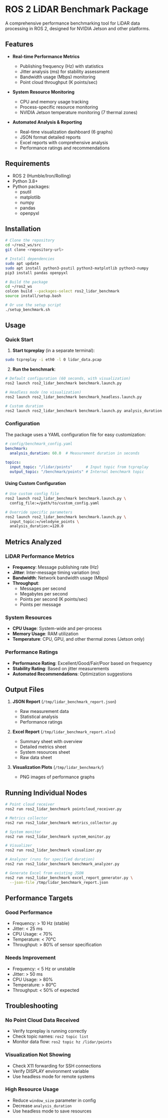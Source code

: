 # ROS 2 LiDAR Benchmark Package

A comprehensive performance benchmarking tool for LiDAR data processing in ROS 2, designed for NVIDIA Jetson and other platforms.

## Features

- **Real-time Performance Metrics**
  - Publishing frequency (Hz) with statistics
  - Jitter analysis (ms) for stability assessment
  - Bandwidth usage (Mbps) monitoring
  - Point cloud throughput (K points/sec)
  
- **System Resource Monitoring**
  - CPU and memory usage tracking
  - Process-specific resource monitoring
  - NVIDIA Jetson temperature monitoring (7 thermal zones)
  
- **Automated Analysis & Reporting**
  - Real-time visualization dashboard (6 graphs)
  - JSON format detailed reports
  - Excel reports with comprehensive analysis
  - Performance ratings and recommendations

## Requirements

- ROS 2 (Humble/Iron/Rolling)
- Python 3.8+
- Python packages:
  - psutil
  - matplotlib
  - numpy
  - pandas
  - openpyxl

## Installation

```bash
# Clone the repository
cd ~/ros2_ws/src
git clone <repository-url>

# Install dependencies
sudo apt update
sudo apt install python3-psutil python3-matplotlib python3-numpy
pip3 install pandas openpyxl

# Build the package
cd ~/ros2_ws
colcon build --packages-select ros2_lidar_benchmark
source install/setup.bash

# Or use the setup script
./setup_benchmark.sh
```

## Usage

### Quick Start

1. **Start tcpreplay** (in a separate terminal):
```bash
sudo tcpreplay -i eth0 -l 0 lidar_data.pcap
```

2. **Run the benchmark**:
```bash
# Default configuration (60 seconds, with visualization)
ros2 launch ros2_lidar_benchmark benchmark.launch.py

# Headless mode (no visualization)
ros2 launch ros2_lidar_benchmark benchmark_headless.launch.py

# Custom duration
ros2 launch ros2_lidar_benchmark benchmark.launch.py analysis_duration:=300.0
```

### Configuration

The package uses a YAML configuration file for easy customization:

```yaml
# config/benchmark_config.yaml
benchmark:
  analysis_duration: 60.0  # Measurement duration in seconds
  
topics:
  input_topic: "/lidar/points"      # Input topic from tcpreplay
  output_topic: "/benchmark/points" # Internal benchmark topic
```

#### Using Custom Configuration

```bash
# Use custom config file
ros2 launch ros2_lidar_benchmark benchmark.launch.py \
  config_file:=/path/to/custom_config.yaml

# Override specific parameters
ros2 launch ros2_lidar_benchmark benchmark.launch.py \
  input_topic:=/velodyne_points \
  analysis_duration:=120.0
```

## Metrics Analyzed

### LiDAR Performance Metrics
- **Frequency**: Message publishing rate (Hz)
- **Jitter**: Inter-message timing variation (ms)
- **Bandwidth**: Network bandwidth usage (Mbps)
- **Throughput**: 
  - Messages per second
  - Megabytes per second
  - Points per second (K points/sec)
  - Points per message

### System Resources
- **CPU Usage**: System-wide and per-process
- **Memory Usage**: RAM utilization
- **Temperature**: CPU, GPU, and other thermal zones (Jetson only)

### Performance Ratings
- **Performance Rating**: Excellent/Good/Fair/Poor based on frequency
- **Stability Rating**: Based on jitter measurements
- **Automated Recommendations**: Optimization suggestions

## Output Files

1. **JSON Report** (`/tmp/lidar_benchmark_report.json`)
   - Raw measurement data
   - Statistical analysis
   - Performance ratings

2. **Excel Report** (`/tmp/lidar_benchmark_report.xlsx`)
   - Summary sheet with overview
   - Detailed metrics sheet
   - System resources sheet
   - Raw data sheet

3. **Visualization Plots** (`/tmp/lidar_benchmark/`)
   - PNG images of performance graphs

## Running Individual Nodes

```bash
# Point cloud receiver
ros2 run ros2_lidar_benchmark pointcloud_receiver.py

# Metrics collector
ros2 run ros2_lidar_benchmark metrics_collector.py

# System monitor
ros2 run ros2_lidar_benchmark system_monitor.py

# Visualizer
ros2 run ros2_lidar_benchmark visualizer.py

# Analyzer (runs for specified duration)
ros2 run ros2_lidar_benchmark benchmark_analyzer.py

# Generate Excel from existing JSON
ros2 run ros2_lidar_benchmark excel_report_generator.py \
  --json-file /tmp/lidar_benchmark_report.json
```

## Performance Targets

### Good Performance
- Frequency: > 10 Hz (stable)
- Jitter: < 25 ms
- CPU Usage: < 70%
- Temperature: < 70°C
- Throughput: > 80% of sensor specification

### Needs Improvement
- Frequency: < 5 Hz or unstable
- Jitter: > 50 ms
- CPU Usage: > 80%
- Temperature: > 80°C
- Throughput: < 50% of expected

## Troubleshooting

### No Point Cloud Data Received
- Verify tcpreplay is running correctly
- Check topic names: `ros2 topic list`
- Monitor data flow: `ros2 topic hz /lidar/points`

### Visualization Not Showing
- Check X11 forwarding for SSH connections
- Verify DISPLAY environment variable
- Use headless mode for remote systems

### High Resource Usage
- Reduce `window_size` parameter in config
- Decrease `analysis_duration`
- Use headless mode to save resources
